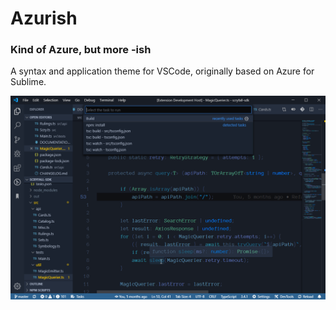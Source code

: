 # Azurish
### Kind of Azure, but more -ish

A syntax and application theme for VSCode, originally based on Azure for Sublime.

![Preview](img/preview.png)